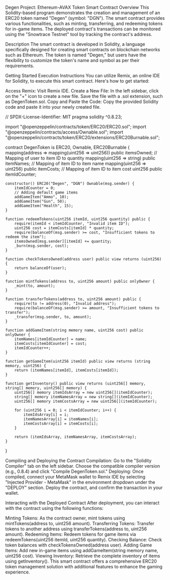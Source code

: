 Degen Project: Ethereum-AVAX Token Smart Contract
Overview
This Solidity-based program demonstrates the creation and management of an ERC20 token named "Degen" (symbol: "DGN"). The smart contract provides various functionalities, such as minting, transferring, and redeeming tokens for in-game items. The deployed contract's transactions can be monitored using the "Snowtrace Testnet" tool by tracking the contract's address.

Description
The smart contract is developed in Solidity, a language specifically designed for creating smart contracts on blockchain networks such as Ethereum. The token is named "Degen," but users have the flexibility to customize the token's name and symbol as per their requirements.

Getting Started
Execution Instructions
You can utilize Remix, an online IDE for Solidity, to execute this smart contract. Here's how to get started:

Access Remix: Visit Remix IDE.
Create a New File: In the left sidebar, click on the "+" icon to create a new file. Save the file with a .sol extension, such as DegenToken.sol.
Copy and Paste the Code: Copy the provided Solidity code and paste it into your newly created file.

// SPDX-License-Identifier: MIT
pragma solidity ^0.8.23;

import "@openzeppelin/contracts/token/ERC20/ERC20.sol";
import "@openzeppelin/contracts/access/Ownable.sol";
import "@openzeppelin/contracts/token/ERC20/extensions/ERC20Burnable.sol";

contract DegenToken is ERC20, Ownable, ERC20Burnable {
    mapping(address => mapping(uint256 => uint256)) public itemsOwned; // Mapping of user to item ID to quantity
    mapping(uint256 => string) public itemNames;  // Mapping of item ID to item name
    mapping(uint256 => uint256) public itemCosts;  // Mapping of item ID to item cost
    uint256 public itemIdCounter;

    constructor() ERC20("Degen", "DGN") Ownable(msg.sender) {
        itemIdCounter = 0;
        // Adding default game items
        addGameItem("Ammo", 10);
        addGameItem("Gun", 50);
        addGameItem("Health", 15);
    }

    function redeemTokens(uint256 itemId, uint256 quantity) public {
        require(itemId < itemIdCounter, "Invalid item ID");
        uint256 cost = itemCosts[itemId] * quantity;
        require(balanceOf(msg.sender) >= cost, "Insufficient tokens to redeem the item");
        itemsOwned[msg.sender][itemId] += quantity;
        _burn(msg.sender, cost);
    }

    function checkTokensOwned(address user) public view returns (uint256) {
        return balanceOf(user);
    }

    function mintTokens(address to, uint256 amount) public onlyOwner {
        _mint(to, amount);
    }

    function transferTokens(address to, uint256 amount) public {
        require(to != address(0), "Invalid address");
        require(balanceOf(msg.sender) >= amount, "Insufficient tokens to transfer");
        _transfer(msg.sender, to, amount);
    }

    function addGameItem(string memory name, uint256 cost) public onlyOwner {
        itemNames[itemIdCounter] = name;
        itemCosts[itemIdCounter] = cost;
        itemIdCounter++;
    }

    function getGameItem(uint256 itemId) public view returns (string memory, uint256) {
        return (itemNames[itemId], itemCosts[itemId]);
    }

    function getInventory() public view returns (uint256[] memory, string[] memory, uint256[] memory) {
        uint256[] memory itemIdsArray = new uint256[](itemIdCounter);
        string[] memory itemNamesArray = new string[](itemIdCounter);
        uint256[] memory itemCostsArray = new uint256[](itemIdCounter);

        for (uint256 i = 0; i < itemIdCounter; i++) {
            itemIdsArray[i] = i;
            itemNamesArray[i] = itemNames[i];
            itemCostsArray[i] = itemCosts[i];
        }

        return (itemIdsArray, itemNamesArray, itemCostsArray);
    }
}


Compiling and Deploying the Contract
Compilation: Go to the "Solidity Compiler" tab on the left sidebar. Choose the compatible compiler version (e.g., 0.8.4) and click "Compile DegenToken.sol."
Deploying: Once compiled, connect your MetaMask wallet to Remix IDE by selecting "Injected Provider - MetaMask" in the environment dropdown under the "DEPLOY" section. Deploy the contract, and confirm the transaction in your wallet.


Interacting with the Deployed Contract
After deployment, you can interact with the contract using the following functions:

Minting Tokens: As the contract owner, mint tokens using mintTokens(address to, uint256 amount).
Transferring Tokens: Transfer tokens to another address using transferTokens(address to, uint256 amount).
Redeeming Items: Redeem tokens for game items via redeemTokens(uint256 itemId, uint256 quantity).
Checking Balance: Check token balances with checkTokensOwned(address user).
Adding Game Items: Add new in-game items using addGameItem(string memory name, uint256 cost).
Viewing Inventory: Retrieve the complete inventory of items using getInventory().
This smart contract offers a comprehensive ERC20 token management solution with additional features to enhance the gaming experience.
